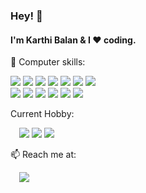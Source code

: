 ### Hey! 👋

#### I'm Karthi Balan & I :heart: coding.


:memo: Computer skills:

<img src="https://img.shields.io/badge/C-00599C?style=for-the-badge&logo=c&logoColor=white">    <img src="https://img.shields.io/badge/Java-ED8B00?style=for-the-badge&logo=java&logoColor=white">  <img src="https://img.shields.io/badge/Python-3776AB?style=for-the-badge&logo=python&logoColor=white">    <img src="https://img.shields.io/badge/HTML-239120?style=for-the-badge&logo=html5&logoColor=white"> <img src="https://img.shields.io/badge/CSS-239120?&style=for-the-badge&logo=css3&logoColor=white">  <img src="https://img.shields.io/badge/JavaScript-323330?style=for-the-badge&logo=javascript&logoColor=F7DF1E"> <img src="https://img.shields.io/badge/Node.js-339933?style=for-the-badge&logo=nodedotjs&logoColor=white">    <br /><img src="https://img.shields.io/badge/Flutter-02569B?style=for-the-badge&logo=flutter&logoColor=white">  <img src="https://img.shields.io/badge/Android-3DDC84?style=for-the-badge&logo=android&logoColor=white">  <img src="https://img.shields.io/badge/Windows-0078D6?style=for-the-badge&logo=windows&logoColor=white">    <img src = "https://img.shields.io/badge/Ubuntu-E95420?style=for-the-badge&logo=ubuntu&logoColor=white">    <img src="https://img.shields.io/badge/MongoDB-4EA94B?style=for-the-badge&logo=mongodb&logoColor=white">    <img src = "https://img.shields.io/badge/GitHub-100000?style=for-the-badge&logo=github&logoColor=white">    

Current Hobby:

&emsp;<a href="https://leetcode.com/karthibalan/"><img src="https://img.shields.io/badge/-LeetCode-FFA116?style=for-the-badge&logo=LeetCode&logoColor=black"></a>  <img src="https://img.shields.io/badge/Netflix-E50914?style=for-the-badge&logo=netflix&logoColor=white">    <img src="https://img.shields.io/badge/Spotify-1ED760?&style=for-the-badge&logo=spotify&logoColor=white">

:mailbox: Reach me at:

&emsp;<a href="https://www.linkedin.com/in/karthi-balan-819664188/"><img src="https://img.shields.io/badge/LinkedIn-0077B5?style=for-the-badge&logo=linkedin&logoColor=white?username=karthi-balan-819664188" ></a>



<!--
**AnonymousCoder3/AnonymousCoder3** is a ✨ _special_ ✨ repository because its `README.md` (this file) appears on your GitHub profile.

Here are some ideas to get you started:

- 🔭 I’m currently working on ...
- 🌱 I’m currently learning ...
- 👯 I’m looking to collaborate on ...
- 🤔 I’m looking for help with ...
- 💬 Ask me about ...
- 📫 How to reach me: ...
- 😄 Pronouns: ...
- ⚡ Fun fact: ...
-->
